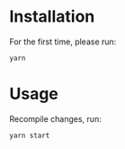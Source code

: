 # Installation

For the first time, please run:

```
yarn
```

# Usage

Recompile changes, run:

```
yarn start
```
